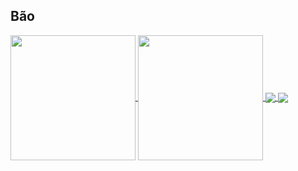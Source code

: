 ## Bão

<a href="https://github.com/Dudous/README.md">
  <img height=200 align="center" src="https://github-readme-stats.vercel.app/api?username=Dudous&theme=github_dark"/>
</a>
<a href="https://github.com/Dudous/convoychat">
  <img height=200 align="center" src="https://github-readme-stats.vercel.app/api/top-langs?username=Dudous&layout=compact&langs_count=8&card_width=320&theme=github_dark" />
</a>

<a href="https://github.com/Dudous/Logic-Study">
  <img align="center" src="https://github-readme-stats.vercel.app/api/pin/?username=Dudous&repo=Logic-Study&theme=github_dark" />
</a>
<a href="https://github.com/Dudous/VmotionGuard">
  <img align="center" src="https://github-readme-stats.vercel.app/api/pin/?username=Dudous&repo=VMotionGuard&theme=github_dark" />
</a>
